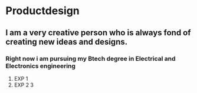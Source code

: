 # Productdesign
## I am a very creative person who is always fond of creating new ideas and designs.
### Right now i am pursuing my Btech degree in Electrical and Electronics engineering
1. EXP 1
2. EXP 2
3 
